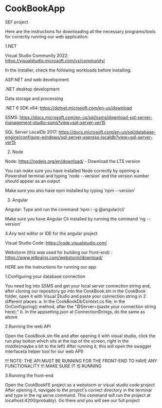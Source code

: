 # CookBookApp
SEF project

Here are the instructions for downloading all the necessary programs/tools for correctly running our web application:

1.NET 

Visual Studio Community 2022: https://visualstudio.microsoft.com/vs/community/ 

In the Installer, check the following workloads before installing: 

ASP.NET and web development 

.NET desktop development 

Data storage and processing 

.NET 6 SDK x64: https://dotnet.microsoft.com/en-us/download  


SSMS: https://docs.microsoft.com/en-us/sql/ssms/download-sql-server-management-studio-ssms?view=sql-server-ver15   

SQL Server LocalDb 2017: https://docs.microsoft.com/en-us/sql/database-engine/configure-windows/sql-server-express-localdb?view=sql-server-ver15  

2. Node 

Node: https://nodejs.org/en/download/ - Download the LTS version 

You can make sure you have installed Node correctly by opening a Powershell terminal and typing ‘node --version’ and the version number should appear as an output 

Make sure you also have npm installed by typing ‘npm --version’ 

 

3. Angular 

Angular: Type and run the command ‘npm i -g @angular/cli’ 

Make sure you have Angular Cli installed by running the command ‘ng --version’ 

4.Any text editor or IDE for the angular project

Visual Studio Code: https://code.visualstudio.com/ 

Webstorm (this was used for building our front-end) : https://www.jetbrains.com/webstorm/download/


HERE are the instructions for running our app

1.Configuring your database connection

You need log into SSMS and get your local server connection string and, after cloning our repository go into 
the CookBook.sln in the CookBook folder, open it with Visual Studio and paste your connection string in 2 different places:
  a. In the CookBookDbContext.cs file, in the OnConfiguring() method, after the "@Server=(paste your connection string here);"
  b. In the appsetting.json at ConnectionStrings, do the same as above

2.Running the web API

Open the CookBook.sln file and after opening it with visual studio, click the run play button which sits at the top of the screen, right in the middle(maybe a bit to the left)
After running it, this will open the swagger interface(a helper tool for our web API)

!!! NOTE: THE API MUST BE RUNNING FOR THE FRONT-END TO HAVE ANY FUNCTIONALITY !!! MAKE SURE IT IS RUNNING

3.Running the front-end

Open the CookBookFE project as a webstorm or visual studio code project
After opening it, navigate to the project's correct directory in the terminal and type in the
ng serve command. This command will run the project at localhost:4200(probably).
Go there and you will see our full project
